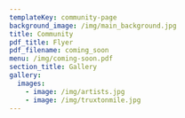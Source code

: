 ```yaml
---
templateKey: community-page
background_image: /img/main_background.jpg
title: Community
pdf_title: Flyer
pdf_filename: coming_soon
menu: /img/coming-soon.pdf
section_title: Gallery
gallery:
  images:
    - image: /img/artists.jpg
    - image: /img/truxtonmile.jpg
---
```


